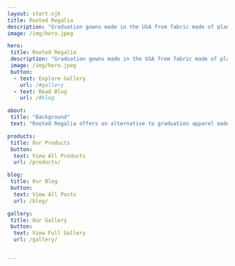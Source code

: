 ```yaml
---
layout: start.njk
title: Rooted Regalia
description: "Graduation gowns made in the USA from fabric made of plant based fiber,and made by fairly paid sewers"
image: /img/hero.jpeg

hero: 
 title: Rooted Regalia
 description: "Graduation gowns made in the USA from fabric made of plant based fiber,and made by fairly paid sewers"
 image: /img/hero.jpeg
 button: 
  - text: Explore Gallery
    url: /#gallery
  - text: Read Blog
    url: /#blog

about:
 title: "Background"
 text: "Rooted Regalia offers an alternative to graduation apparel made from synthetic fabric. Earning a degree takes years of thoughtful work. But commemorating achievements wrapped in disposal, single-use plastic does not make sense . To celebrate an educational accomplishment, it is important to have a garment that supports the values of sustainability, rather than making the world's problems worse. Many firms sell regalia at fast-fashion prices. While our products have higher initial costs than many, they are sustainably produced: we use fabric made from plant fibers, such as hemp, and the labor for sewing the robes is provided by fairly paid workers in US, rather than prison labor or off-shore sourcing."

products:
 title: Our Products
 button: 
  text: View All Products
  url: /products/ 

blog: 
 title: Our Blog
 button: 
  text: View All Posts
  url: /blog/ 

gallery: 
 title: Our Gallery
 button: 
  text: View Full Gallery
  url: /gallery/ 


---
```


